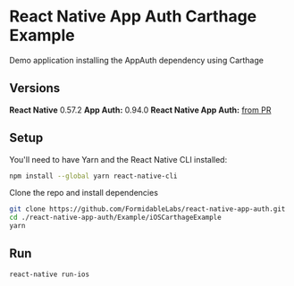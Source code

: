 # React Native App Auth Carthage Example

Demo application installing the AppAuth dependency using Carthage

## Versions
**React Native** 0.57.2
**App Auth:** 0.94.0
**React Native App Auth:** [from PR](https://github.com/FormidableLabs/react-native-app-auth/pull/189)

## Setup

You'll need to have Yarn and the React Native CLI installed:

```sh
npm install --global yarn react-native-cli
```

Clone the repo and install dependencies

```sh
git clone https://github.com/FormidableLabs/react-native-app-auth.git
cd ./react-native-app-auth/Example/iOSCarthageExample
yarn
```

## Run

```
react-native run-ios
```

